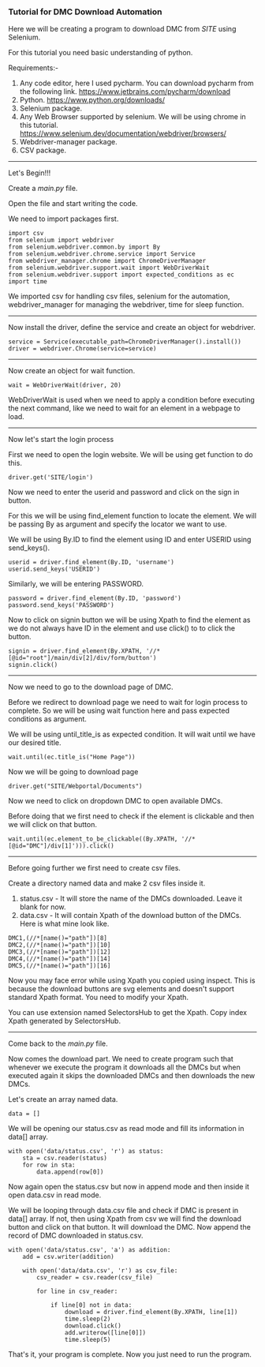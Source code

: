 ### Tutorial for DMC Download Automation

Here we will be creating a program to download DMC from *SITE* using Selenium.

For this tutorial you need basic understanding of python.

Requirements:-
1. Any code editor, here I used pycharm. You can download pycharm from the following link. https://www.jetbrains.com/pycharm/download
2. Python. https://www.python.org/downloads/
3. Selenium package.
4. Any Web Browser supported by selenium. We will be using chrome in this tutorial. https://www.selenium.dev/documentation/webdriver/browsers/
5. Webdriver-manager package.
6. CSV package.

---

Let's Begin!!!

Create a *main.py* file.

Open the file and start writing the code.

We need to import packages first.
```
import csv
from selenium import webdriver
from selenium.webdriver.common.by import By
from selenium.webdriver.chrome.service import Service
from webdriver_manager.chrome import ChromeDriverManager
from selenium.webdriver.support.wait import WebDriverWait
from selenium.webdriver.support import expected_conditions as ec
import time
```
We imported csv for handling csv files, selenium for the automation, webdriver_manager for managing the webdriver, time for sleep function.

---
Now install the driver, define the service and create an object for webdriver.
```
service = Service(executable_path=ChromeDriverManager().install())
driver = webdriver.Chrome(service=service)
```
---
Now create an object for wait function.

```
wait = WebDriverWait(driver, 20)
```
WebDriverWait is used when we need to apply a condition before executing the next command, like we need to wait for an element in a webpage to load.

---
Now let's start the login process

First we need to open the login website. We will be using get function to do this.
```
driver.get('SITE/login')
```
Now we need to enter the userid and password and click on the sign in button.

For this we will be using find_element function to locate the element. We will be passing By as argument and specify the locator we want to use.

We will be using By.ID to find the element using ID and enter USERID using send_keys().
```
userid = driver.find_element(By.ID, 'username')
userid.send_keys('USERID')
```
Similarly, we will be entering PASSWORD.
```
password = driver.find_element(By.ID, 'password')
password.send_keys('PASSWORD')
```
Now to click on signin button we will be using Xpath to find the element as we do not always have ID in the element and use click() to to click the button.
```
signin = driver.find_element(By.XPATH, '//*[@id="root"]/main/div[2]/div/form/button')
signin.click()
```
---
Now we need to go to the download page of DMC.

Before we redirect to download page we need to wait for login process to complete. So we will be using wait function here and pass expected conditions as argument.

We will be using until_title_is as expected condition. It will wait until we have our desired title.
```
wait.until(ec.title_is("Home Page"))
```
Now we will be going to download page
```
driver.get("SITE/Webportal/Documents")
```
Now we need to click on dropdown DMC to open available DMCs.

Before doing that we first need to check if the element is clickable and then we will click on that button.
```
wait.until(ec.element_to_be_clickable((By.XPATH, '//*[@id="DMC"]/div[1]'))).click()
```
---
Before going further we first need to create csv files.

Create a directory named data and make 2 csv files inside it.
1. status.csv - It will store the name of the DMCs downloaded. Leave it blank for now.
2. data.csv - It will contain Xpath of the download button of the DMCs. Here is what mine look like.
```
DMC1,(//*[name()="path"])[8]
DMC2,(//*[name()="path"])[10]
DMC3,(//*[name()="path"])[12]
DMC4,(//*[name()="path"])[14]
DMC5,(//*[name()="path"])[16]
```
Now you may face error while using Xpath you copied using inspect.
This is because the download buttons are svg elements and doesn't support standard Xpath format. You need to modify your Xpath.

You can use extension named SelectorsHub to get the Xpath. Copy index Xpath generated by SelectorsHub.

---
Come back to the *main.py* file.

Now comes the download part. We need to create program such that whenever we execute the program it downloads all the DMCs but when executed again it skips the downloaded DMCs and then downloads the new DMCs.

Let's create an array named data.
```
data = []
```
We will be opening our status.csv as read mode and fill its information in data[] array.
```
with open('data/status.csv', 'r') as status:
    sta = csv.reader(status)
    for row in sta:
        data.append(row[0])
```
Now again open the status.csv but now in append mode and then inside it open data.csv in read mode.

We will be looping through data.csv file and check if DMC is present in data[] array.
If not, then using Xpath from csv we will find the download button and click on that button. It will download the DMC.
Now append the record of DMC downloaded in status.csv.
```
with open('data/status.csv', 'a') as addition:
    add = csv.writer(addition)

    with open('data/data.csv', 'r') as csv_file:
        csv_reader = csv.reader(csv_file)

        for line in csv_reader:

            if line[0] not in data:
                download = driver.find_element(By.XPATH, line[1])
                time.sleep(2)
                download.click()
                add.writerow([line[0]])
                time.sleep(5)
```
That's it, your program is complete.
Now you just need to run the program.
